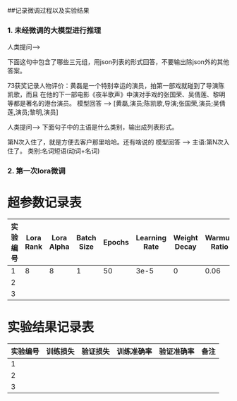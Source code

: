 ##记录微调过程以及实验结果

### 1. 未经微调的大模型进行推理

人类提问-->

下面这句中包含了哪些三元组，用json列表的形式回答，不要输出除json外的其他答案。

73获奖记录人物评价：黄磊是一个特别幸运的演员，拍第一部戏就碰到了导演陈凯歌，而且
在他的下一部电影《夜半歌声》中演对手戏的张国荣、吴倩莲、黎明等都是著名的港台演员。
模型回答 --> [黄磊,演员;陈凯歌,导演;张国荣,演员;吴倩莲,演员;黎明,演员]

人类提问--> 下面句子中的主语是什么类别，输出成列表形式。

第N次入住了，就是方便去客户那里哈哈。还有啥说的
模型回答 --> 主语:第N次入住了。
类别:名词短语(动词+名词)

### 2. 第一次lora微调

# 超参数记录表

| 实验编号 | Lora Rank | Lora Alpha | Batch Size | Epochs | Learning Rate | Weight Decay | Warmup Ratio |
|------|-----------|------------|------------|--------|---------------|--------------|--------------|
| 1    | 8         | 8          | 1          | 50     | 3e-5          | 0            | 0.06         |
| 2    |           |            |            |        |               |              |              |
| 3    |           |            |            |        |               |              |              |

# 实验结果记录表

| 实验编号 | 训练损失 | 验证损失 | 训练准确率 | 验证准确率 | 备注 |
|------|------|------|-------|-------|----|
| 1    |      |      |       |       |    |
| 2    |      |      |       |       |    |
| 3    |      |      |       |       |    |